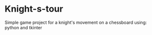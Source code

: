 # Knight-s-tour
Simple game project for a knight's movement on a chessboard using: python and tkinter
